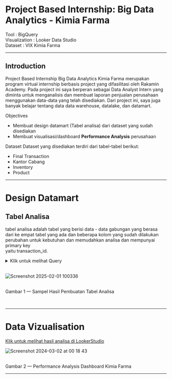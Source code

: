 # **Project Based Internship: Big Data Analytics - Kimia Farma**

Tool : BigQuery  <br>
Visualization : Looker Data Studio  <br>
Dataset : VIX Kimia Farma

---

## Introduction

Project Based Internship Big Data Analytics Kimia Farma merupakan program virtual internship berbasis project yang difasilitasi oleh Rakamin Academy. Pada project ini saya berperan sebagai Data Analyst Intern yang diminta untuk menganalisis dan membuat laporan penjualan perusahaan menggunakan data-data yang telah disediakan. Dari project ini, saya juga banyak belajar tentang data data warehouse, datalake, dan datamart.


Objectives

- Membuat design datamart (Tabel analisa) dari dataset yang sudah disediakan
- Membuat visualisasi/dashboard **Performance Analysis** perusahaan

Dataset
Dataset yang disediakan terdiri dari tabel-tabel berikut:

- Final Transaction
- Kantor Cabang
- Inventory
- Product

---

# Design Datamart

## Tabel Analisa 

tabel analisa adalah tabel yang berisi data - data gabungan yang berasa dari ke empat tabel yang ada  dan beberapa kolom yang sudah dilakukan perubahan untuk kebutuhan dan memudahkan analisa dan mempunyai primary key <br>
yaitu transaction_id.</p>

<details>
  <summary> Klik untuk melihat Query </summary>
    <br>
 ```sql
create table kf_tabel_analisa as 
select 
	ft.transaction_id, 
      ft.date,
      inv.branch_id,
      kc.branch_name,
      kc.kota,
      kc.provinsi,
      kc.rating as rating_cabang,
      ft.customer_name,
      pd.product_id,
      inv.product_name,
      pd.price as actual_price,
      round(ft.discount_percentage*100)  as discount_percentage ,
      case 
      		when pd.price  <= 50000 then '10%'
      		when pd.price  between  50000 and 100000 then '15%'
      		when pd.price  between  100000 and 300000 then '20%'
      		when pd.price  between  300000 and 500000 then '25%'
      		when pd.price  > 500000 then '30%' 
      end as presentase_gross_laba,
      round(pd.price  - (pd.price * ft.discount_percentage)) as nett_sales,
      round(pd.price - (pd.price  - (pd.price * ft.discount_percentage))) nett_profit
from  
	  kf_final_transaction ft
join  
	  kf_inventory  inv 
on 
	  ft.branch_id = inv.branch_id
join  
	  kf_kantor_cabang kc
on 
	  inv.branch_id = kc.branch_id 
join 
	  kf_product pd 
on
	  pd.product_id = inv.product_id 
```
<br>
</details>
<br>

![Screenshot 2025-02-01 100336](https://github.com/user-attachments/assets/12dd3617-d00a-4b02-8ee1-41687a1fe299)

   </kbd> <br> Gambar 1 — Sampel Hasil Pembuatan Tabel Analisa  


<br>

---                                
# **Data Vizualisation**
[Klik untuk melihat hasil analisa di LookerStudio](https://lookerstudio.google.com/reporting/b4c9f280-8d2a-4510-bf21-c6ee7d5120e6)


![Screenshot 2024-03-02 at 00 18 43](https://github.com/afifhibban21/Big-Data-Analytic-Performance-Analysis-Kimia-Farma/assets/117912771/d1733720-a815-42ea-b66b-81134ad892a9)

   </kbd> <br> Gambar 2 — Performance Analysis Dashboard Kimia Farma
    


---
